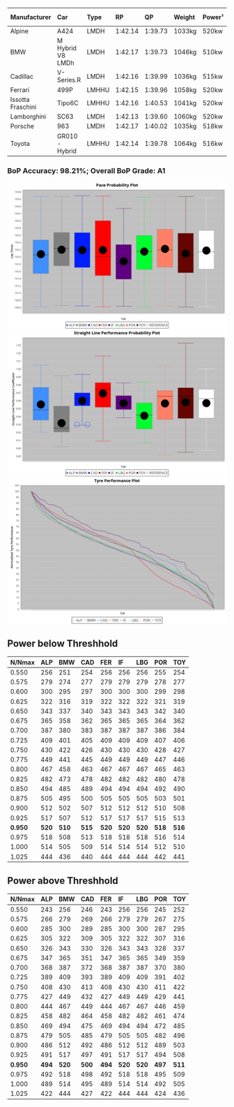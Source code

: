 |Manufacturer|Car|Type|RP|QP|Weight|Power¹|Threshhold|PINC|Power²|E/Stint|AVG Vmax|FDS|RDLC|L/Stint|BOP-Grade|ModelAccuracy|ModelPoints|Match%|
|:-|:-|:-|:-|:-|:-|:-|:-|:-|:-|:-|:-|:-|:-|:-|:-|:-|:-|:-|
|Alpine|A424|LMDH|1:42.14|1:39.73|1033kg|520kw|210.0kph|-5%|494kw|901MJ|295.61kph|-|1.03|33|~A1|81.46%|523|100.00%|
|BMW|M Hybrid V8 LMDh|LMDH|1:42.17|1:39.73|1046kg|510kw|210.0kph|2%|520kw|898MJ|292.56kph|-|1.02|33|~A1|98.60%|1690|100.00%|
|Cadillac|V-Series.R|LMDH|1:42.16|1:39.99|1036kg|515kw|210.0kph|-3%|500kw|882MJ|295.69kph|-|1.02|33|~A1|98.38%|1765|96.66%|
|Ferrari|499P|LMHHU|1:42.15|1:39.96|1058kg|520kw|210.0kph|-5%|494kw|891MJ|296.86kph|190kph|1.03|33|~A1|92.24%|2247|100.00%|
|Issotta Fraschini|Tipo6C|LMHHU|1:42.16|1:40.53|1041kg|520kw|210.0kph|0%|520kw|918MJ|296.87kph|190kph|1.07|33|+A2|66.67%|96|92.42%|
|Lamborghini|SC63|LMDH|1:42.13|1:39.60|1060kg|520kw|210.0kph|0%|520kw|901MJ|293.75kph|-|1.03|33|~A1|96.77%|419|96.63%|
|Porsche|963|LMDH|1:42.17|1:40.02|1035kg|518kw|210.0kph|-4%|497kw|892MJ|295.88kph|-|1.02|33|~A1|96.81%|5438|100.00%|
|Toyota|GR010 - Hybrid|LMHHU|1:42.14|1:39.78|1064kg|516kw|210.0kph|-1%|511kw|906MJ|295.77kph|190kph|1.03|33|~A1|86.04%|1751|100.00%|

### BoP Accuracy: 98.21%; Overall BoP Grade: A1
![PACECHART](./IMG/AUTO.png)
![STRAIGHTLINEPERFORMANCECHART](./IMG/AUTO_sp.png)
![TYREPERFORMANCECHART](./IMG/AUTO_tw.png)

## Power below Threshhold
|N/Nmax|ALP|BMW|CAD|FER|IF|LBG|POR|TOY|
|:-|:-|:-|:-|:-|:-|:-|:-|:-|
|0.550|256|251|254|256|256|256|255|254|
|0.575|279|274|277|279|279|279|278|277|
|0.600|300|295|297|300|300|300|299|298|
|0.625|322|316|319|322|322|322|321|319|
|0.650|343|337|340|343|343|343|342|340|
|0.675|365|358|362|365|365|365|364|362|
|0.700|387|380|383|387|387|387|386|384|
|0.725|409|401|405|409|409|409|407|406|
|0.750|430|422|426|430|430|430|428|427|
|0.775|449|441|445|449|449|449|447|446|
|0.800|467|458|463|467|467|467|465|463|
|0.825|482|473|478|482|482|482|480|478|
|0.850|494|485|489|494|494|494|492|490|
|0.875|505|495|500|505|505|505|503|501|
|0.900|512|502|507|512|512|512|510|508|
|0.925|517|507|512|517|517|517|515|513|
|**0.950**|**520**|**510**|**515**|**520**|**520**|**520**|**518**|**516**|
|0.975|518|508|513|518|518|518|516|514|
|1.000|514|505|509|514|514|514|512|510|
|1.025|444|436|440|444|444|444|442|441|

## Power above Threshhold
|N/Nmax|ALP|BMW|CAD|FER|IF|LBG|POR|TOY|
|:-|:-|:-|:-|:-|:-|:-|:-|:-|
|0.550|243|256|246|243|256|256|245|252|
|0.575|266|279|269|266|279|279|267|275|
|0.600|285|300|289|285|300|300|287|295|
|0.625|305|322|309|305|322|322|307|316|
|0.650|326|343|330|326|343|343|328|337|
|0.675|347|365|351|347|365|365|349|359|
|0.700|368|387|372|368|387|387|370|380|
|0.725|389|409|393|389|409|409|391|402|
|0.750|408|430|413|408|430|430|411|422|
|0.775|427|449|432|427|449|449|429|441|
|0.800|444|467|449|444|467|467|446|459|
|0.825|458|482|464|458|482|482|461|474|
|0.850|469|494|475|469|494|494|472|485|
|0.875|479|505|485|479|505|505|482|496|
|0.900|486|512|492|486|512|512|489|503|
|0.925|491|517|497|491|517|517|494|508|
|**0.950**|**494**|**520**|**500**|**494**|**520**|**520**|**497**|**511**|
|0.975|492|518|498|492|518|518|495|509|
|1.000|489|514|495|489|514|514|492|505|
|1.025|422|444|427|422|444|444|424|436|
